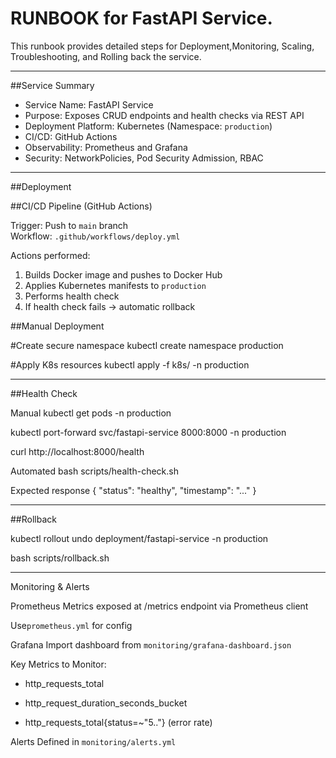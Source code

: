 # RUNBOOK for FastAPI Service.

This runbook provides detailed steps for Deployment,Monitoring, Scaling, Troubleshooting, and Rolling back the service.

---

##Service Summary

- Service Name: FastAPI Service
- Purpose: Exposes CRUD endpoints and health checks via REST API
- Deployment Platform: Kubernetes (Namespace: `production`)
- CI/CD: GitHub Actions
- Observability: Prometheus and Grafana
- Security: NetworkPolicies, Pod Security Admission, RBAC

---

##Deployment

##CI/CD Pipeline (GitHub Actions)

Trigger: Push to `main` branch  
Workflow: `.github/workflows/deploy.yml`  

Actions performed:
1. Builds Docker image and pushes to Docker Hub
2. Applies Kubernetes manifests to `production`
3. Performs health check
4. If health check fails → automatic rollback

##Manual Deployment

#Create secure namespace
kubectl create namespace production

#Apply K8s resources
kubectl apply -f k8s/ -n production

---
##Health Check


Manual
kubectl get pods -n production

kubectl port-forward svc/fastapi-service 8000:8000 -n production

curl http://localhost:8000/health

Automated
bash scripts/health-check.sh

Expected response
{ "status": "healthy", "timestamp": "..." }

---
##Rollback

kubectl rollout undo deployment/fastapi-service -n production

bash scripts/rollback.sh

---
Monitoring & Alerts

Prometheus
Metrics exposed at /metrics endpoint via Prometheus client

Use`prometheus.yml` for config

Grafana
Import dashboard from `monitoring/grafana-dashboard.json`

Key Metrics to Monitor:

- http_requests_total

- http_request_duration_seconds_bucket

- http_requests_total{status=~"5.."} (error rate)

Alerts
Defined in  `monitoring/alerts.yml`









